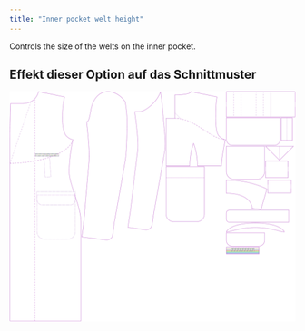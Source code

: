 ```yaml
---
title: "Inner pocket welt height"
---
```


Controls the size of the welts on the inner pocket.

## Effekt dieser Option auf das Schnittmuster

![This image shows the effect of this option by superimposing several variants that have a different value for this option](carlton_innerpocketweltheight_sample.svg "Effect of this option on the pattern")
